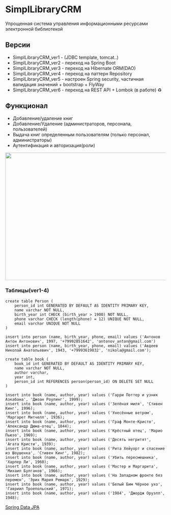 # SimplLibraryCRM
Упрощенная система управления информационными ресурсами электронной библиотекой

## Версии
- SimplLibraryCRM_ver1 - (JDBC template, tomcat..)
- SimplLibraryCRM_ver2 - переход на Spring Boot
- SimplLibraryCRM_ver3 - переход на Hibernate ORM(DAO)
- SimplLibraryCRM_ver4 - переход на паттерн Repository
- SimplLibraryCRM_ver5 - настроен Spring security, частичная валидация значений + bootstrap + FlyWay
- SimplLibraryCRM_ver6 - переход на REST API + Lombok (в работе) :recycle:
## Функционал
- Добавление/удаление книг
- Добавление/Удаление (администраторов, персонала, пользователей)
- Выдача книг определенным пользователям (только персонал, администраторы)
- Аутентификация и авторизация(роли)

<img src="https://user-images.githubusercontent.com/92088165/172870914-274c0984-f851-461c-9318-424d44454d55.gif" width="600" height="400"/>

### Таблицы(ver1-4)
```
create table Person (
    person_id int GENERATED BY DEFAULT AS IDENTITY PRIMARY KEY,
    name varchar NOT NULL,
    birth_year int CHECK (birth_year > 1900) NOT NULL,
    phone varchar CHECK (length(phone) = 12) UNIQUE NOT NULL,
    email varchar UNIQUE NOT NULL
)
```

```
insert into person (name, birth_year, phone, email) values ('Антонов Антон Антонович', 1997, '+79992851642', 'antonov_anton@gmail.com')
insert into person (name, birth_year, phone, email) values ('Авдеев Николай Анатольевич', 1943, '+79993619832', 'nikola@gmail.com');
```

```
create table book (
    book_id int GENERATED BY DEFAULT AS IDENTITY PRIMARY KEY,
    name varchar NOT NULL,
    author varchar,
    year int,
    person_id int REFERENCES person(person_id) ON DELETE SET NULL
)
```

```
insert into book (name, author, year) values ('Гарри Поттер и узник Азкабана', 'Джоан Роулинг', 1999);
insert into book (name, author, year) values ('Зелёная миля', 'Стивен Кинг', 1996);
insert into book (name, author, year) values ('Унесённые ветром', 'Маргарет Митчелл', 1936);
insert into book (name, author, year) values ('Граф Монте-Кристо', 'Александр Дюма-отец', 1844);
insert into book (name, author, year) values ('Крёстный отец', 'Марио Пьюзо', 1969);
insert into book (name, author, year) values ('Десять негритят', 'Агата Кристи', 1939);
insert into book (name, author, year) values ('Рита Хейуорт и спасение из Шоушенка', 'Стивен Кинг', 1982);
insert into book (name, author, year) values ('Убить пересмешника', 'Харпер Ли', 1960);
insert into book (name, author, year) values ('Мастер и Маргарита', 'Михаил Булгаков', 1966);
insert into book (name, author, year) values ('На Западном фронте без перемен', 'Эрих Мария Ремарк', 1929);
insert into book (name, author, year) values ('Белый Бим Чёрное ухо', 'Гавриил Троепольский', 1971);
insert into book (name, author, year) values ('1984', 'Джордж Оруэлл', 1948);
```

[Spring Data JPA](https://docs.spring.io/spring-data/jpa/docs/current/reference/html/#reference)
